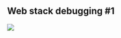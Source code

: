 ## Web stack debugging #1


![](https://s3.amazonaws.com/intranet-projects-files/holbertonschool-sysadmin_devops/271/B4eeypV.jpg)
